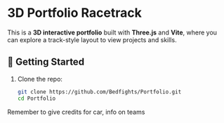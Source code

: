 # 3D Portfolio Racetrack

This is a **3D interactive portfolio** built with **Three.js** and **Vite**, where you can explore a track-style layout to view projects and skills.

## 🚀 Getting Started

1. Clone the repo:
   ```bash
   git clone https://github.com/Bedfights/Portfolio.git
   cd Portfolio

Remember to give credits for car, info on teams